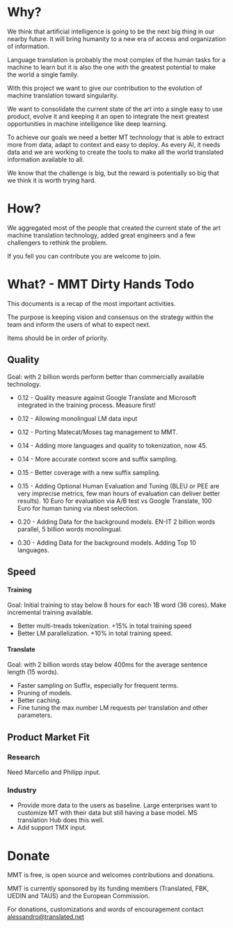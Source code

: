# Why?

We think that artificial intelligence is going to be the next big thing in our nearby future. It will bring humanity to a new era of access and organization of information.

Language translation is probably the most complex of the human tasks for a machine to learn but it is also the one with the greatest potential to make the world a single family.

With this project we want to give our contribution to the evolution of machine translation toward singularity. 

We want to consolidate the current state of the art into a single easy to use product, evolve it and keeping it an open to integrate the next greatest opportunities in machine intelligence like deep learning.

To achieve our goals we need a better MT technology that is able to extract more from data, adapt to context and easy to deploy. As every AI, it needs data and we are working to create the tools to make all the world translated information available to all. 

We know that the challenge is big, but the reward is potentially so big that we think it is worth trying hard. 

# How?

We aggregated most of the people that created the current state of the art machine translation technology, added great engineers and a few challengers to rethink the problem.

If you fell you can contribute you are welcome to join.

# What? - MMT Dirty Hands Todo

This documents is a recap of the most important activities.

The purpose is keeping vision and consensus on the strategy within the team and inform the users of what to expect next.

Items should be in order of priority.

## Quality

Goal: with 2 billion words perform better than commercially available technology.

* 0.12 - Quality measure against Google Translate and Microsoft integrated in the training process. Measure first!
* 0.12 - Allowing monolingual LM data input
* 0.12 - Porting Matecat/Moses tag management to MMT.

* 0.14 - Adding more languages and quality to tokenization, now 45.
* 0.14 - More accurate context score and suffix sampling.  

* 0.15 - Better coverage with a new suffix sampling. 
* 0.15 - Adding Optional Human Evaluation and Tuning (BLEU or PEE are very imprecise metrics, few man hours of evaluation can deliver better results). 10 Euro for evaluation via A/B test vs Google Translate, 100 Euro for human tuning via nbest selection.

* 0.20 - Adding Data for the background models. EN-IT 2 billion words parallel, 5 billion words monolingual.
* 0.30 - Adding Data for the background models. Adding Top 10 languages.

## Speed

#### Training

Goal: Initial training to stay below 8 hours for each 1B word (36 cores). Make incremental training available.

- Better multi-treads tokenization. +15% in total training speed
- Better LM parallelization. +10% in total training speed.

#### Translate

Goal: with 2 billion words stay below 400ms for the average sentence length (15 words).

* Faster sampling on Suffix, especially for frequent terms.
* Pruning of models. 
* Better caching.
* Fine tuning the max number LM requests per translation and other parameters.

## Product Market Fit

### Research

Need Marcello and Philipp input.

### Industry

- Provide more data to the users as baseline. Large enterprises want to customize MT with their data but still having a base model. MS translation Hub does this well. 
- Add support TMX input.

# Donate

MMT is free, is open source and welcomes contributions and donations.

MMT is currently sponsored by its funding members (Translated, FBK, UEDIN and TAUS) and the European Commission. 

For donations, customizations and words of encouragement contact alessandro@translated.net
